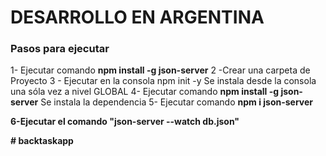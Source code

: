 <h1> DESARROLLO EN ARGENTINA </h1>

<h3>Pasos para ejecutar </h3>

1- Ejecutar comando <strong>npm install -g json-server</strong>
2 -Crear una carpeta de Proyecto
3 - Ejecutar en la consola npm init -y
Se instala desde la consola una sóla vez a nivel GLOBAL
4- Ejecutar comando <strong>npm install -g json-server</strong>
Se instala la dependencia
5- Ejecutar comando <strong>npm i json-server </storng>

6-Ejecutar el comando  <strong>"json-server --watch db.json"</strong>

#   b a c k t a s k a p p  
 